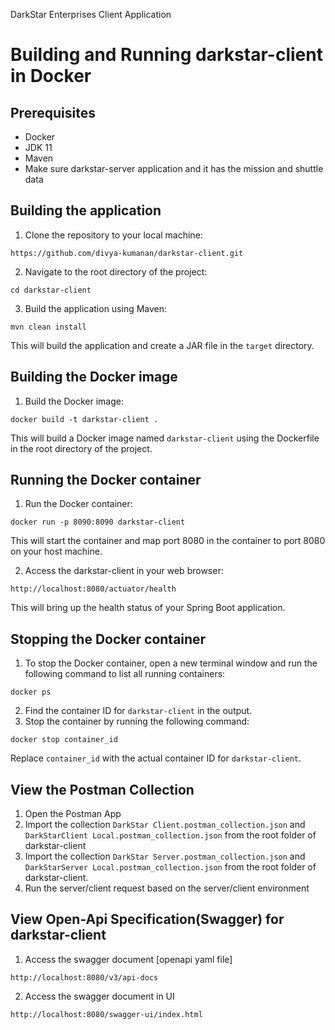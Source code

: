 DarkStar Enterprises Client Application
# Building and Running darkstar-client in Docker
## Prerequisites
* Docker
* JDK 11
* Maven
* Make sure darkstar-server application and it has the mission and shuttle data
## Building the application
1. Clone the repository to your local machine:
```
https://github.com/divya-kumanan/darkstar-client.git
```
2. Navigate to the root directory of the project:
```
cd darkstar-client
```
3. Build the application using Maven:
```
mvn clean install
```
This will build the application and create a JAR file in the `target` directory.

## Building the Docker image
1. Build the Docker image:
```
docker build -t darkstar-client .
```
This will build a Docker image named `darkstar-client` using the Dockerfile in the root directory of the project.

## Running the Docker container
1. Run the Docker container:
```
docker run -p 8090:8090 darkstar-client
```
This will start the container and map port 8080 in the container to port 8080 on your host machine.

2. Access the darkstar-client in your web browser:
```
http://localhost:8080/actuator/health
```
This will bring up the health status of your Spring Boot application.

## Stopping the Docker container
1. To stop the Docker container, open a new terminal window and run the following command to list all running containers:
```
docker ps
```
2. Find the container ID for `darkstar-client` in the output.
3. Stop the container by running the following command:
```
docker stop container_id
```
Replace `container_id` with the actual container ID for `darkstar-client`.

## View the Postman Collection
1. Open the Postman App
2. Import the collection `DarkStar Client.postman_collection.json` and `DarkStarClient Local.postman_collection.json`  from the root folder of darkstar-client
3. Import the collection `DarkStar Server.postman_collection.json` and `DarkStarServer Local.postman_collection.json`  from the root folder of darkstar-client.
4. Run the server/client request based on the server/client environment

## View Open-Api Specification(Swagger) for darkstar-client
1. Access the swagger document [openapi yaml file]
```
http://localhost:8080/v3/api-docs
```
2. Access the swagger document in UI
```
http://localhost:8080/swagger-ui/index.html
```